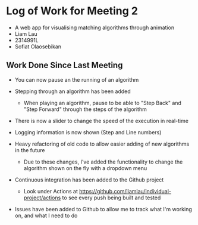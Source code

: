 # Log of Work for Meeting 2
* A web app for visualising matching algorithms through animation
* Liam Lau
* 2314991L
* Sofiat Olaosebikan

## Work Done Since Last Meeting
* You can now pause an the running of an algorithm

* Stepping through an algorithm has been added
    * When playing an algorithm, pause to be able to "Step Back" and "Step Forward" through the steps of the algorithm

* There is now a slider to change the speed of the execution in real-time

* Logging information is now shown (Step and Line numbers)

* Heavy refactoring of old code to allow easier adding of new algorithms in the future
    * Due to these changes, I've added the functionality to change the algorithm shown on the fly with a dropdown menu

* Continuous integration has been added to the Github project
    * Look under Actions at https://github.com/liamlau/individual-project/actions to see every push being built and tested

* Issues have been added to Github to allow me to track what I'm working on, and what I need to do

